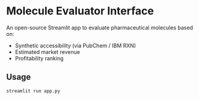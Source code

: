 # Molecule Evaluator Interface

An open-source Streamlit app to evaluate pharmaceutical molecules based on:
- Synthetic accessibility (via PubChem / IBM RXN)
- Estimated market revenue
- Profitability ranking

## Usage
```bash
streamlit run app.py
